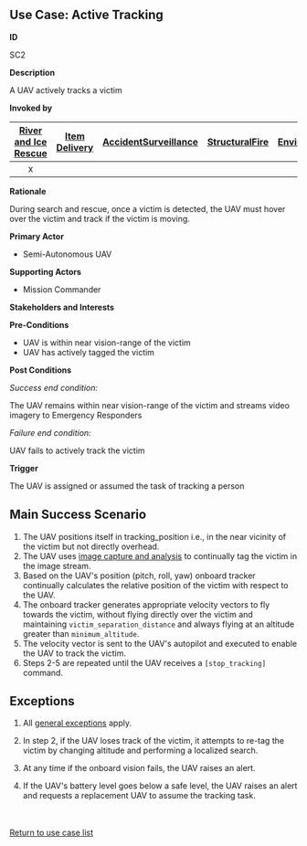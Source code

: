 ## Use Case: Active Tracking

**ID**

SC2


**Description**

A UAV actively tracks a victim

**Invoked by**



| [River and Ice Rescue](../main/RiverRescue.md) | [Item Delivery](../main/ItemDelivery.md)| [AccidentSurveillance](../main/AccidentSurveillance.md) | [StructuralFire](../main/StructuralFire.md) | [EnvironmentalSampling](../main/EnvironmentalSampling.md) |
| :------: | :--------: | :--------: | :------: |:------: |
| x |   |   |   |   |



**Rationale**

During search and rescue, once a victim is detected, the UAV must hover over the victim and track if the victim is moving.

**Primary Actor**

- Semi-Autonomous UAV

**Supporting Actors**

- Mission Commander

**Stakeholders and Interests**

**Pre-Conditions**

- UAV is within near vision-range of the victim
- UAV has actively tagged the victim

**Post Conditions**

_Success end condition:_

The UAV remains within near vision-range of the victim and streams video imagery to Emergency Responders

_Failure end condition:_

UAV fails to actively track the victim

**Trigger**

The UAV is assigned or assumed the task of tracking a person

## Main Success Scenario

1. The UAV positions itself in tracking\_position i.e., in the near vicinity of the victim but not directly overhead.
2. The UAV uses [image capture and analysis](ImageCaptureAndAnalysis.md) to continually tag the victim in the image stream.
3. Based on the UAV's position (pitch, roll, yaw) onboard tracker continually calculates the relative position of the victim with respect to the UAV.
4. The onboard tracker generates appropriate velocity vectors to fly towards the victim, without flying directly over the victim and maintaining `victim_separation_distance` and always flying at an altitude greater than `minimum_altitude`.
5. The velocity vector is sent to the UAV's autopilot and executed to enable the UAV to track the victim.
6. Steps 2-5 are repeated until the UAV receives a `[stop_tracking]` command.

## Exceptions

1. All [general exceptions](../../README.md#GeneralExceptions) apply.

2. In step 2, if the UAV loses track of the victim, it attempts to re-tag the victim by changing altitude and performing a localized search.

3. At any time if the onboard vision fails, the UAV raises an alert.

4. If the UAV's battery level goes below a safe level, the UAV raises an alert and requests a replacement UAV to assume the tracking task.

<br><br>
[Return to use case list](../../README.md) 

